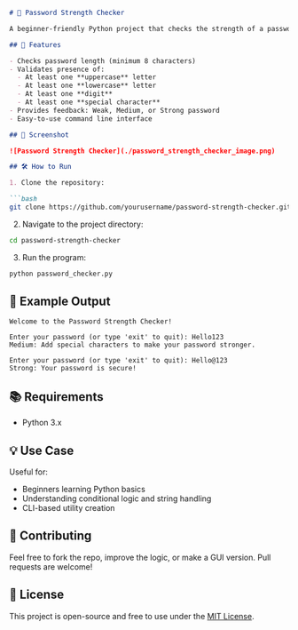 ```markdown
# 🔐 Password Strength Checker

A beginner-friendly Python project that checks the strength of a password based on common security practices. This is a simple command-line tool that helps users create strong and secure passwords.

## 🚀 Features

- Checks password length (minimum 8 characters)
- Validates presence of:
  - At least one **uppercase** letter
  - At least one **lowercase** letter
  - At least one **digit**
  - At least one **special character**
- Provides feedback: Weak, Medium, or Strong password
- Easy-to-use command line interface

## 📸 Screenshot

![Password Strength Checker](./password_strength_checker_image.png)

## 🛠️ How to Run

1. Clone the repository:

```bash
git clone https://github.com/yourusername/password-strength-checker.git
```

2. Navigate to the project directory:

```bash
cd password-strength-checker
```

3. Run the program:

```bash
python password_checker.py
```

## 📄 Example Output

```
Welcome to the Password Strength Checker!

Enter your password (or type 'exit' to quit): Hello123
Medium: Add special characters to make your password stronger.

Enter your password (or type 'exit' to quit): Hello@123
Strong: Your password is secure!
```

## 📚 Requirements

- Python 3.x

## 💡 Use Case

Useful for:
- Beginners learning Python basics
- Understanding conditional logic and string handling
- CLI-based utility creation

## 🤝 Contributing

Feel free to fork the repo, improve the logic, or make a GUI version. Pull requests are welcome!

## 📜 License

This project is open-source and free to use under the [MIT License](LICENSE).
